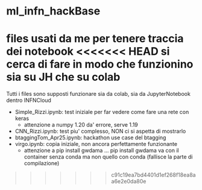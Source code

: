 # ml_infn_hackBase
files usati da me per tenere traccia dei notebook
<<<<<<< HEAD
si cerca di fare in modo che funzionino sia su JH che su colab
=======

Tutti i files sono supposti funzionare sia da colab, sia da JupyterNotebook dentro INFNCloud

- Simple_Rizzi.ipynb: test iniziale per far vedere come fare una rete con keras
  - attenzione a numpy 1.20 da' errore, serve 1.19
- CNN_Rizzi.ipynb: test piu' complesso, NON ci si aspetta di mostrarlo
- btaggingTom_Apr25.ipynb: hackathon use case del btagging
- virgo.ipynb: copia iniziale, non ancora perfettamente funzionante
  - attenzione a pip install gwdama ... pip install gwdama va con il container senza conda ma non quello con conda (fallisce la parte di compilazione)
>>>>>>> c91c19ea7bd4401d1ef268f18ea8aa6e2e0da80e
